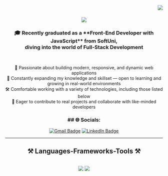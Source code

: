 <img align="right" src="https://visitor-badge.laobi.icu/badge?page_id=ViktorStoichev.ViktorStoichev" />

<h1 align="center">
    <img src="https://readme-typing-svg.herokuapp.com/?font=Righteous&size=35&center=true&vCenter=true&width=500&height=70&duration=4000&lines=Hi+There!+👋;+I'm+Viktor+Stoichev!;" />
</h1>

<h3 align="center">🎓 Recently graduated as a **Front-End Developer with JavaScript** from SoftUni, <br> diving into the world of Full-Stack Development</h3>

<br/>

<div align="center">
 
🚀 Passionate about building modern, responsive, and dynamic web applications<br>
🧠 Constantly expanding my knowledge and skillset — open to learning and growing in real-world environments<br>
🛠️ Comfortable working with a variety of technologies, including those listed below<br>
🤝 Eager to contribute to real projects and collaborate with like-minded developers

 </div>
 
<div align="center"> 
<h3>## 🌐 Socials:</h3>

<p align="center">
  <a href="mailto:viktor.stoichev534@gmail.com"><img src="https://img.shields.io/badge/Gmail-viktor.stoichev534@gmail.com-D14836?style=for-the-badge&logo=gmail&logoColor=white" alt="Gmail Badge"></a>
  <a href="https://www.linkedin.com/in/viktor-stoichev-20877a338" target="_blank"><img src="https://img.shields.io/badge/LinkedIn-Viktor Stoichev-0077B5?style=for-the-badge&logo=linkedin&logoColor=white" alt="LinkedIn Badge"></a>
</p>

</div>

 <hr/>
 
<h2 align="center">⚒️ Languages-Frameworks-Tools ⚒️</h2>
<br/>
<div align="center">
    <img src="https://skillicons.dev/icons?i=html,css,vscode,github,git" />
    <img src="https://skillicons.dev/icons?i=nodejs,javascript,typescript,express,firebase,mongodb,angular" /><br>
</div>
